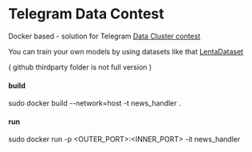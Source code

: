# Telegram Data Contest
Docker based - solution for Telegram [Data Cluster contest](https://contest.com/docs/data_clustering)


You can train your own models by using datasets like that [LentaDataset](https://www.kaggle.com/yutkin/corpus-of-russian-news-articles-from-lenta)

( github thirdparty folder is not full version )

#### build
sudo docker build --network=host -t news_handler .

#### run
sudo docker run -p <OUTER_PORT>:<INNER_PORT> -it news_handler

